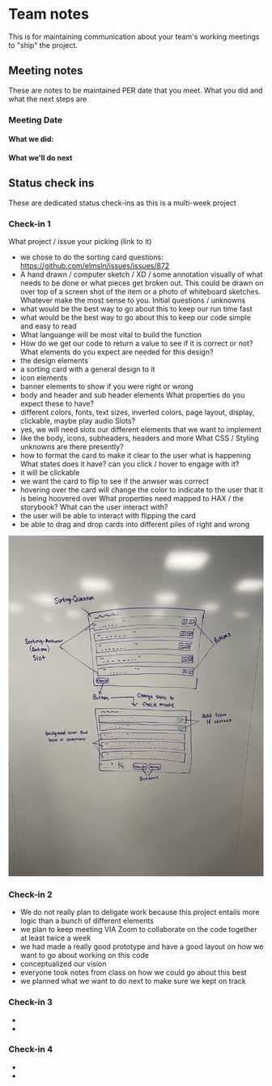 # Team notes
This is for maintaining communication about your team's working meetings to "ship" the project.

## Meeting notes
These are notes to be maintained PER date that you meet. What you did and what the next steps are
### Meeting Date

#### What we did:


#### What we'll do next


## Status check ins
These are dedicated status check-ins as this is a multi-week project
### Check-in 1

What project / issue your picking (link to it)
- we chose to do the sorting card questions: https://github.com/elmsln/issues/issues/872
- A hand drawn / computer sketch / XD / some annotation visually of what needs to be done or what pieces get broken out. This could be drawn on over top of a screen shot of the item or a photo of whiteboard sketches. Whatever make the most sense to you.
Initial questions / unknowns
- what would be the best way to go about this to keep our run time fast
- what would be the best way to go about this to keep our code simple and easy to read 
- What languange will be most vital to build the function 
- How do we get our code to return a value to see if it is correct or not?
What elements do you expect are needed for this design?
- the design elements 
- a sorting card with a general design to it 
- icon elements 
- banner elements to show if you were right or wrong 
- body and header and sub header elements 
What properties do you expect these to have?
- different colors, fonts, text sizes, inverted colors, page layout, display, clickable, maybe play audio 
Slots?
- yes, we will need slots our different elements that we want to implement 
- like the body, icons, subheaders, headers and more 
What CSS / Styling unknowns are there presently?
- how to format the card to make it clear to the user what is happening 
What states does it have? can you click / hover to engage with it?
- it will be clickable 
- we want the card to flip to see if the anwser was correct 
- hovering over the card will change the color to indicate to the user that it is being hoovered over 
What properties need mapped to HAX / the storybook? What can the user interact with?
- the user will be able to interact with flipping the card 
- be able to drag and drop cards into different piles of right and wrong 

![Drawing of our design](assets/sketch.jpg)

### Check-in 2
- We do not really plan to deligate work because this project entails more logic than a bunch of different elements 
- we plan to keep meeting VIA Zoom to collaborate on the code together at least twice a week 
- we had made a really good prototype and have a good layout on how we want to go about working on this code 
- conceptualized our vision 
- everyone took notes from class on how we could go about this best 
- we planned what we want to do next to make sure we kept on track 
### Check-in 3
- 
- 
### Check-in 4
- 
- 

